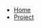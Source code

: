 <!-- markdownlint-disable-file -->

* [Home](/)
* [Project](https://github.com/loitietu/LOICollectionA)
